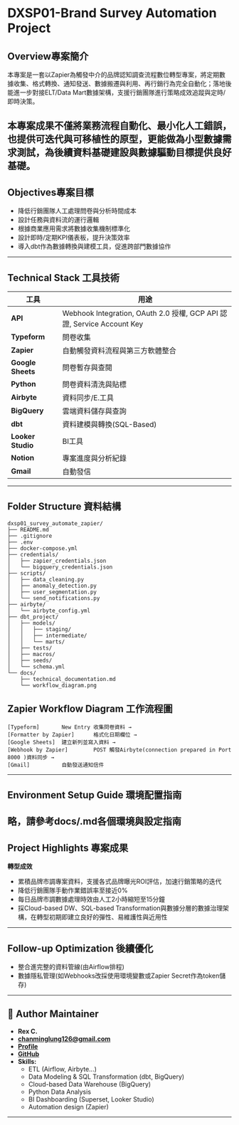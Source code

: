 # DXSP01-Brand Survey Automation Project

## Overview專案簡介

本專案是一套以Zapier為觸發中介的品牌認知調查流程數位轉型專案，將定期數據收集、格式轉換、通知發送、數據搬遷與利用、再行銷行為完全自動化；落地後能進一步對接ELT/Data Mart數據架構，支援行銷團隊進行策略成效追蹤與定時/即時決策。

本專案成果不僅將業務流程自動化、最小化人工錯誤，也提供可迭代與可移植性的原型，更能做為小型數據需求測試，為後續資料基礎建設與數據驅動目標提供良好基礎。
--- 

## Objectives專案目標

- 降低行銷團隊人工處理問卷與分析時間成本
- 設計任務與資料流的運行邏輯
- 根據商業應用需求將數據收集機制標準化
- 設計即時/定期KPI儀表板，提升決策效率
- 導入dbt作為數據轉換與建模工具，促進跨部門數據協作
---


## Technical Stack 工具技術

| 工具 | 用途 |
|------|------|
| **API** | Webhook Integration, OAuth 2.0 授權, GCP API 認證, Service Account Key |
| **Typeform** | 問卷收集 |
| **Zapier** | 自動觸發資料流程與第三方軟體整合 |
| **Google Sheets** | 問卷暫存與查閱 |
| **Python** | 問卷資料清洗與貼標 |
| **Airbyte** | 資料同步/E.工具 |
| **BigQuery** | 雲端資料儲存與查詢 |
| **dbt** | 資料建模與轉換(SQL-Based) |
| **Looker Studio** | BI工具 |
| **Notion** | 專案進度與分析紀錄 |
| **Gmail** | 自動發信 |
---

## Folder Structure 資料結構

```text
dxsp01_survey_automate_zapier/
├── README.md
├── .gitignore
├── .env
├── docker-compose.yml
├── credentials/
│   ├── zapier_credentials.json
│   └── bigquery_credentials.json
├── scripts/
│   ├── data_cleaning.py
│   ├── anomaly_detection.py
│   ├── user_segmentation.py
│   └── send_notifications.py
├── airbyte/
│   └── airbyte_config.yml
├── dbt_project/
│   ├── models/
│   │   ├── staging/
│   │   ├── intermediate/
│   │   └── marts/
│   ├── tests/
│   ├── macros/
│   ├── seeds/
│   └── schema.yml
└── docs/
    ├── technical_documentation.md
    └── workflow_diagram.png
```

## Zapier Workflow Diagram 工作流程圖

```text
[Typeform]       New Entry 收集問卷資料 →
[Formatter by Zapier]      格式化日期欄位 →
[Google Sheets]  建立新列並寫入資料 →
[Webhook by Zapier]        POST 觸發Airbyte(connection prepared in Port 8000 )資料同步 →
[Gmail]          自動發送通知信件
```
---

## Environment Setup Guide 環境配置指南

略，請參考docs/.md各個環境與設定指南
---

## Project Highlights 專案成果

**轉型成效**
- 累積品牌市調專案資料，支援各式品牌曝光ROI評估，加速行銷策略的迭代
- 降低行銷團隊手動作業錯誤率至接近0%
- 每日品牌市調數據處理時效由人工2小時縮短至15分鐘
- 採Cloud-based DW、SQL-based Transformation與數據分層的數據治理架構，在轉型初期即建立良好的彈性、易維護性與近用性
---

## Follow-up Optimization 後續優化 

- 整合進完整的資料管線(由Airflow排程)
- 數據隱私管理(如Webhooks改採使用環境變數或Zapier Secret作為token儲存)
---

## 👤 Author Maintainer 

- **Rex C.**
- **chanminglung126@gmail.com**
- [**Profile**](https://github.com/Rexgogo/dxsp01_brand_survey_automation.git)
- [**GitHub**](https://github.com/Rexgogo/dxsp01_brand_survey_automation.git)
- **Skills:**
  - ETL (Airflow, Airbyte...)
  - Data Modeling & SQL Transformation (dbt, BigQuery)
  - Cloud-based Data Warehouse (BigQuery)
  - Python Data Analysis
  - BI Dashboarding (Superset, Looker Studio)
  - Automation design (Zapier)

--- 